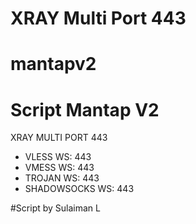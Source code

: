 # XRAY Multi Port 443
# mantapv2
# Script Mantap V2
XRAY MULTI PORT 443

* VLESS WS: 443
* VMESS WS: 443
* TROJAN WS: 443
* SHADOWSOCKS WS: 443

#Script by Sulaiman L

